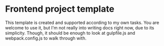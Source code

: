 # Frontend project template
This template is created and supported according to my own tasks. You are welcome to use it, but I'm not really into writing docs right now, due to its simplicity. Though, it should be enough to look at gulpfile.js and webpack.config.js to walk through with.
